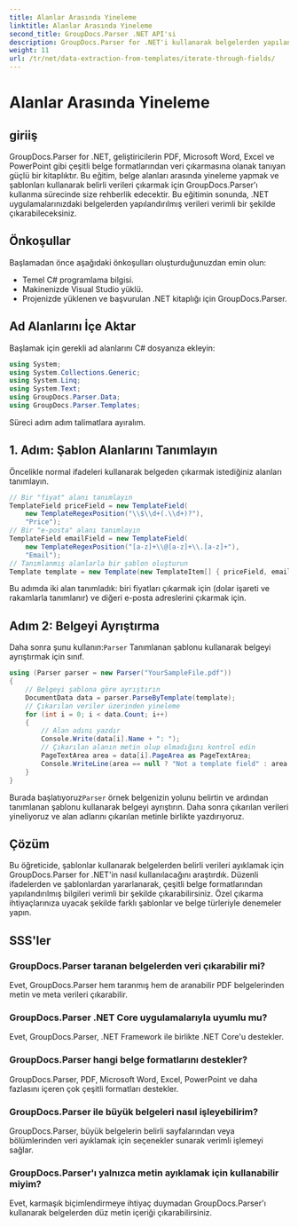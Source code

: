 ```yaml
---
title: Alanlar Arasında Yineleme
linktitle: Alanlar Arasında Yineleme
second_title: GroupDocs.Parser .NET API'si
description: GroupDocs.Parser for .NET'i kullanarak belgelerden yapılandırılmış verileri nasıl çıkaracağınızı öğrenin. .NET uygulamalarınızı belge veri çıkarma yetenekleriyle geliştirin.
weight: 11
url: /tr/net/data-extraction-from-templates/iterate-through-fields/
---
```


# Alanlar Arasında Yineleme

## giriiş
GroupDocs.Parser for .NET, geliştiricilerin PDF, Microsoft Word, Excel ve PowerPoint gibi çeşitli belge formatlarından veri çıkarmasına olanak tanıyan güçlü bir kitaplıktır. Bu eğitim, belge alanları arasında yineleme yapmak ve şablonları kullanarak belirli verileri çıkarmak için GroupDocs.Parser'ı kullanma sürecinde size rehberlik edecektir. Bu eğitimin sonunda, .NET uygulamalarınızdaki belgelerden yapılandırılmış verileri verimli bir şekilde çıkarabileceksiniz.
## Önkoşullar
Başlamadan önce aşağıdaki önkoşulları oluşturduğunuzdan emin olun:
- Temel C# programlama bilgisi.
- Makinenizde Visual Studio yüklü.
- Projenizde yüklenen ve başvurulan .NET kitaplığı için GroupDocs.Parser.

## Ad Alanlarını İçe Aktar
Başlamak için gerekli ad alanlarını C# dosyanıza ekleyin:
```csharp
using System;
using System.Collections.Generic;
using System.Linq;
using System.Text;
using GroupDocs.Parser.Data;
using GroupDocs.Parser.Templates;
```
Süreci adım adım talimatlara ayıralım.
## 1. Adım: Şablon Alanlarını Tanımlayın
Öncelikle normal ifadeleri kullanarak belgeden çıkarmak istediğiniz alanları tanımlayın.
```csharp
// Bir "fiyat" alanı tanımlayın
TemplateField priceField = new TemplateField(
    new TemplateRegexPosition("\\$\\d+(.\\d+)?"),
    "Price");
// Bir "e-posta" alanı tanımlayın
TemplateField emailField = new TemplateField(
    new TemplateRegexPosition("[a-z]+\\@[a-z]+\\.[a-z]+"),
    "Email");
// Tanımlanmış alanlarla bir şablon oluşturun
Template template = new Template(new TemplateItem[] { priceField, emailField });
```
Bu adımda iki alan tanımladık: biri fiyatları çıkarmak için (dolar işareti ve rakamlarla tanımlanır) ve diğeri e-posta adreslerini çıkarmak için.
## Adım 2: Belgeyi Ayrıştırma
 Daha sonra şunu kullanın:`Parser` Tanımlanan şablonu kullanarak belgeyi ayrıştırmak için sınıf.
```csharp
using (Parser parser = new Parser("YourSampleFile.pdf"))
{
    // Belgeyi şablona göre ayrıştırın
    DocumentData data = parser.ParseByTemplate(template);
    // Çıkarılan veriler üzerinden yineleme
    for (int i = 0; i < data.Count; i++)
    {
        // Alan adını yazdır
        Console.Write(data[i].Name + ": ");
        // Çıkarılan alanın metin olup olmadığını kontrol edin
        PageTextArea area = data[i].PageArea as PageTextArea;
        Console.WriteLine(area == null ? "Not a template field" : area.Text);
    }
}
```
 Burada başlatıyoruz`Parser` örnek belgenizin yolunu belirtin ve ardından tanımlanan şablonu kullanarak belgeyi ayrıştırın. Daha sonra çıkarılan verileri yineliyoruz ve alan adlarını çıkarılan metinle birlikte yazdırıyoruz.
## Çözüm
Bu öğreticide, şablonlar kullanarak belgelerden belirli verileri ayıklamak için GroupDocs.Parser for .NET'in nasıl kullanılacağını araştırdık. Düzenli ifadelerden ve şablonlardan yararlanarak, çeşitli belge formatlarından yapılandırılmış bilgileri verimli bir şekilde çıkarabilirsiniz. Özel çıkarma ihtiyaçlarınıza uyacak şekilde farklı şablonlar ve belge türleriyle denemeler yapın.

## SSS'ler
### GroupDocs.Parser taranan belgelerden veri çıkarabilir mi?
Evet, GroupDocs.Parser hem taranmış hem de aranabilir PDF belgelerinden metin ve meta verileri çıkarabilir.
### GroupDocs.Parser .NET Core uygulamalarıyla uyumlu mu?
Evet, GroupDocs.Parser, .NET Framework ile birlikte .NET Core'u destekler.
### GroupDocs.Parser hangi belge formatlarını destekler?
GroupDocs.Parser, PDF, Microsoft Word, Excel, PowerPoint ve daha fazlasını içeren çok çeşitli formatları destekler.
### GroupDocs.Parser ile büyük belgeleri nasıl işleyebilirim?
GroupDocs.Parser, büyük belgelerin belirli sayfalarından veya bölümlerinden veri ayıklamak için seçenekler sunarak verimli işlemeyi sağlar.
### GroupDocs.Parser'ı yalnızca metin ayıklamak için kullanabilir miyim?
Evet, karmaşık biçimlendirmeye ihtiyaç duymadan GroupDocs.Parser'ı kullanarak belgelerden düz metin içeriği çıkarabilirsiniz.